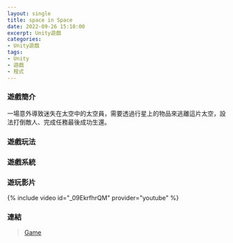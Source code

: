 ```yaml
---
layout: single
title: space in Space
date: 2022-09-26 15:10:00
excerpt: Unity遊戲
categories:
- Unity遊戲
tags:
- Unity
- 遊戲
- 程式
---
```


### 遊戲簡介 

一場意外導致迷失在太空中的太空員，需要透過行星上的物品來逃離這片太空，設法打倒敵人、完成任務最後成功生還。

### 遊戲玩法  

### 遊戲系統

### 遊玩影片
{% include video id="_09EkrfhrQM" provider="youtube" %}

### 連結  
> [Game](https://drive.google.com/drive/folders/1jzYNt_xk2yRsRwoIykv2MM4kn1xZdInk?usp=sharing)

